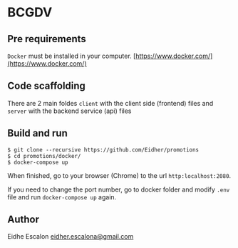 # BCGDV

## Pre requirements

`Docker` must be installed in your computer. [https://www.docker.com/](https://www.docker.com/)

## Code scaffolding

There are 2 main foldes `client` with the client side (frontend) files and `server` with the backend service (api) files

## Build and run

```shell
$ git clone --recursive https://github.com/Eidher/promotions
$ cd promotions/docker/
$ docker-compose up
```

When finished, go to your browser (Chrome) to the url `http:localhost:2080`.

If you need to change the port number, go to docker folder and modify `.env` file and run `docker-compose up` again.

## Author

Eidhe Escalon
eidher.escalona@gmail.com
